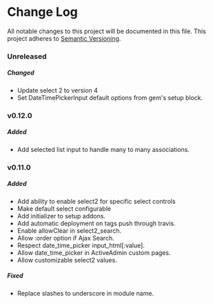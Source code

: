 # Change Log
All notable changes to this project will be documented in this file.
This project adheres to [Semantic Versioning](http://semver.org/).

### Unreleased

##### Changed

* Update select 2 to version 4
* Set DateTimePickerInput default options from gem's setup block.

### v0.12.0

##### Added

* Add selected list input to handle many to many associations.

### v0.11.0

##### Added

* Add ability to enable select2 for specific select controls
* Make default select configurable
* Add initializer to setup addons.
* Add automatic deployment on tags push through travis.
* Enable allowClear in select2_search.
* Allow :order option if Ajax Search.
* Respect date_time_picker input_html[:value].
* Allow date_time_picker in ActiveAdmin custom pages.
* Allow customizable select2 values.

##### Fixed

* Replace slashes to underscore in module name.
